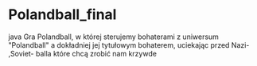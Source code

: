 # Polandball_final
java
 Gra Polandball, w której  sterujemy bohaterami z uniwersum "Polandball" a dokładniej jej tytułowym bohaterem, uciekając 
 przed Nazi- ,Soviet- balla które chcą zrobić nam krzywde
